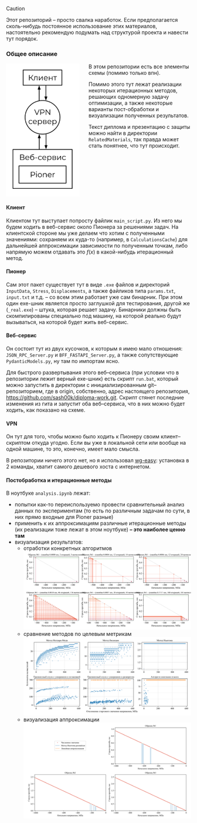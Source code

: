 > [!CAUTION]
> Этот репозиторий – просто свалка наработок. Если предполагается сколь-нибудь постоянное использование этих материалов, настоятельно рекомендую подумать над структурой проекта и навести тут порядок.

### Общее описание

<img src="scheme.png" width="200px" align="left" style="margin-right: 25px;"/>

В этом репозитории есть все элементы схемы (помимо только впн).

Помимо этого тут лежат реализации некоторых итерационных методов, решающих одномерную задачу оптимизации, а также некоторые варианты пост-обработки и визуализации полученных результатов.

Текст диплома и презентацию с защиты можно найти в директории `RelatedMaterials`, так правда может стать понятнее, что тут происходит.

<br clear="left"/>

#### Клиент
Клиентом тут выступает попросту файлик `main_script.py`. Из него мы будем ходить в веб-сервис около Пионера за решениями задач. На клиентской стороне мы уже делаем что хотим с полученными значениями: сохраняем их куда-то (например, в `CalculationsCache`)
 для дальнейшей аппроксимации зависимости по полученным точкам, либо напрямую можем отдавать это $f(x)$ в какой-нибудь итерационный метод.

#### Пионер
Сам этот пакет существует тут в виде `.exe` файлов и директорий `InputData`, `Stress`, `Displacements`, а также файликов типа `params.txt`, `input.txt` и т.д. – со всем этим работает уже сам бинарник. При этом один exe-шник является просто заглушкой для тестирования, другой же (`_real.exe`) – штука, которая решает задачу. Бинарники должны быть скомпилированы специально под машину, на которой реально будут вызываться, на которой будет жить веб-сервис.

#### Веб-сервис

Он состоит тут из двух кусочков, к которым я имею мало отношения: `JSON_RPC_Server.py` и `BFF_FASTAPI_Server.py`, а также сопутствующие `PydanticModels.py`, ну там по импортам ясно. 

Для быстрого развертывания этого веб–сервиса (при условии что в репозитории лежит верный exe-шник) есть скрипт `run.bat`, который можно запустить в директории с инициализированным git–репозиторием, где в origin, собственно, адрес настоящего репозитория, https://github.com/sash00k/diploma-work.git. Скрипт стянет последние изменения из гита и запустит оба веб–сервиса, что в них можно будет ходить, как показано на схеме.

#### VPN
Он тут для того, чтобы можно было ходить к Пионеру своим клиент–скриптом откуда угодно. Если вы уже в локальной сети или вообще на одной машине, то это, конечно, имеет мало смысла. 

В репозитории ничего этого нет, но я использовал <a href="https://github.com/wg-easy/wg-easy">wg-easy</a>: установка в 2 команды, хватит самого дешевого хоста с интернетом.

#### Постобработка и итерационные методы

В ноутбуке `analysis.ipynb` лежат:
- попытки как-то переиспользуемо провести сравнительный анализ данных по экспериментам (то есть по различным задачам по сути, в них прямо входные для Pioner разные)
- применить к их аппроксимациям различные итерационные методы (их реализации тоже лежат в этом ноутбуке) **– это наиболее ценно там**
- визуализация результатов:
    - отработки конкретных алгоритмов ![img](simulated_annealing_applyings.png)
    - сравнение методов по целевым метрикам ![img](methods_comparison.png)
    - визуализация аппроксимации ![alt text](approximation.png)